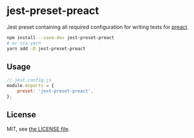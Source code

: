 # jest-preset-preact

Jest preset containing all required configuration for writing tests for [preact](https://github.com/preactjs/preact).

```bash
npm install --save-dev jest-preset-preact
# or via yarn
yarn add -D jest-preset-preact
```

## Usage

```js
// jest.config.js
module.exports = {
	preset: 'jest-preset-preact',
};
```

## License

MIT, see [the LICENSE file](./LICENSE).
